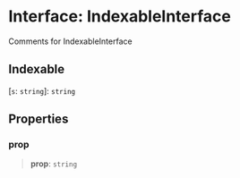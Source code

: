 # Interface: IndexableInterface

Comments for IndexableInterface

## Indexable

 \[`s`: `string`\]: `string`

## Properties

### prop

> **prop**: `string`
